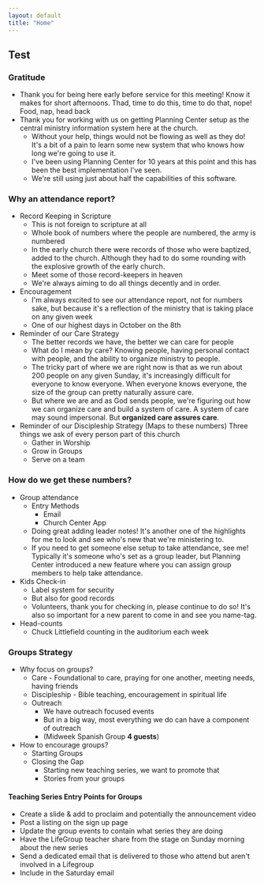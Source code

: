 ```yaml
---
layout: default
title: "Home"
---
```


## Test

### Gratitude
- Thank you for being here early before service for this meeting! Know it makes for short afternoons. Thad, time to do this, time to do that, nope! Food, nap, head back
- Thank you for working with us on getting Planning Center setup as the central ministry information system here at the church. 
	- Without your help, things would not be flowing as well as they do! It's a bit of a pain to learn some new system that who knows how long we're going to use it. 
	- I've been using Planning Center for 10 years at this point and this has been the best implementation I've seen. 
	- We're still using just about half the capabilities of this software.

### Why an attendance report?
- Record Keeping in Scripture
	- This is not foreign to scripture at all
	- Whole book of numbers where the people are numbered, the army is numbered
	- In the early church there were records of those who were baptized, added to the church. Although they had to do some rounding with the explosive growth of the early church.
	- Meet some of those record-keepers in heaven
	- We're always aiming to do all things decently and in order.
- Encouragement
	- I'm always excited to see our attendance report, not for numbers sake, but because it's a reflection of the ministry that is taking place on any given week
	- One of our highest days in October on the 8th
- Reminder of our Care Strategy
	- The better records we have, the better we can care for people
	- What do I mean by care? Knowing people, having personal contact with people, and the ability to organize ministry to people.
	- The tricky part of where we are right now is that as we run about 200 people on any given Sunday, it's increasingly difficult for everyone to know everyone. When everyone knows everyone, the size of the group can pretty naturally assure care.
	- But where we are and as God sends people, we're figuring out how we can organize care and build a system of care. A system of care may sound impersonal. But **organized care assures care**.
- Reminder of our Discipleship Strategy (Maps to these numbers) Three things we ask of every person part of this church
	- Gather in Worship 
	- Grow in Groups 
	- Serve on a team

<div style="page-break-after: always;"></div>

### How do we get these numbers?
- Group attendance
	- Entry Methods
		- Email
		- Church Center App
	- Doing great adding leader notes! It's another one of the highlights for me to look and see who's new that we're ministering to.
	- If you need to get someone else setup to take attendance, see me! Typically it's someone who's set as a group leader, but Planning Center introduced a new feature where you can assign group members to help take attendance.
- Kids Check-in
	- Label system for security
	- But also for good records
	- Volunteers, thank you for checking in, please continue to do so! It's also so important for a new parent to come in and see you name-tag.
- Head-counts
	- Chuck Littlefield counting in the auditorium each week

### Groups Strategy
- Why focus on groups?
	- Care - Foundational to care, praying for one another, meeting needs, having friends
	- Discipleship - Bible teaching, encouragement in spiritual life
	- Outreach 
		- We have outreach focused events
		- But in a big way, most everything we do can have a component of outreach
		- (Midweek Spanish Group **4 guests**)
- How to encourage groups?
	- Starting Groups
	- Closing the Gap 
		- Starting new teaching series, we want to promote that
		- Stories from your groups

<div style="page-break-after: always;"></div>

#### Teaching Series Entry Points for Groups
- Create a slide & add to proclaim and potentially the announcement video
- Post a listing on the sign up page
- Update the group events to contain what series they are doing
- Have the LifeGroup teacher share from the stage on Sunday morning about the new series
- Send a dedicated email that is delivered to those who attend but aren't involved in a Lifegroup
- Include in the Saturday email